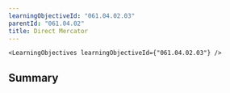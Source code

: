 ```yaml
---
learningObjectiveId: "061.04.02.03"
parentId: "061.04.02"
title: Direct Mercator
---
```


```tsx eval
<LearningObjectives learningObjectiveId={"061.04.02.03"} />
```

## Summary
